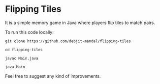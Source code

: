 # Flipping Tiles
It is a simple memory game in Java where players flip tiles to match pairs.

To run this code locally:

`git clone https://github.com/debjit-mandal/flipping-tiles`

`cd flipping-tiles`

`javac Main.java`

`java Main`

Feel free to suggest any kind of improvements. 

